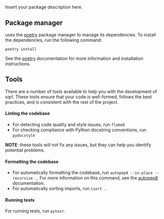 # <package-name>
Insert your package description here.

## Package manager
<package-name> uses the [poetry](https://python-poetry.org/) package manager to manage its dependencies. To install the dependencies, run the following command:
```
poetry install
```
See the [poetry](https://python-poetry.org/) documentation for more information and
installation instructions.

<!-- ... Insert content here ... -->

## Tools

There are a number of tools available to help you with the development of sqrl. These tools ensure that your code is well-formed, follows the best practices, and
is consistent with the rest of the project.

#### Linting the codebase
- For detecting code quality and style issues, run ``flake8``
- For checking compliance with Python docstring conventions, run ``pydocstyle``

**NOTE**: these tools will not fix any issues, but they can help you identify potential problems.

#### Formatting the codebase
- For automatically formatting the codebase, run ``autopep8 --in-place --recursive .``. For more information on this command, see the [autopep8](https://pypi.python.org/pypi/autopep8) documentation.
- For automatically sorting imports, run ``isort .``

#### Running tests
For running tests, run ``pytest``.
